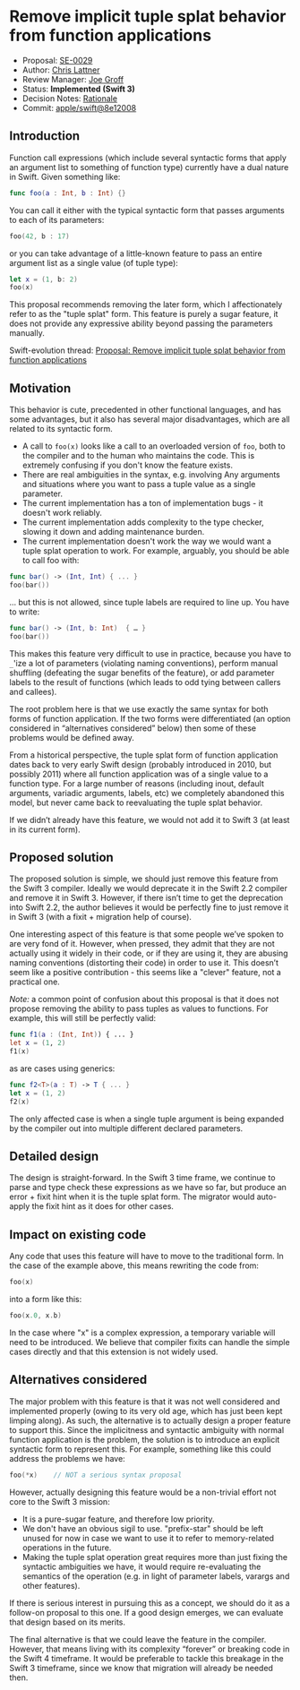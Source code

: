 # Remove implicit tuple splat behavior from function applications

* Proposal: [SE-0029](0029-remove-implicit-tuple-splat.md)
* Author: [Chris Lattner](http://github.com/lattner)
* Review Manager: [Joe Groff](http://github.com/jckarter)
* Status: **Implemented (Swift 3)**
* Decision Notes: [Rationale](https://lists.swift.org/pipermail/swift-evolution-announce/2016-February/000033.html)
* Commit: [apple/swift@8e12008](https://github.com/apple/swift/commit/8e12008d2b34a605f8766310f53d5668f3d50955)

## Introduction

Function call expressions (which include several syntactic forms that apply an argument list to something of function type) currently have a dual nature in Swift.  Given something like:

```swift
func foo(a : Int, b : Int) {}
```

You can call it either with the typical syntactic form that passes arguments to each of its parameters:

```swift
foo(42, b : 17)
```

or you can take advantage of a little-known feature to pass an entire argument list as a single value (of tuple type):

```swift
let x = (1, b: 2)
foo(x)
```

This proposal recommends removing the later form, which I affectionately refer to as the "tuple splat" form.  This feature is purely a sugar feature, it does not provide any expressive ability beyond passing the parameters manually.

Swift-evolution thread: [Proposal: Remove implicit tuple splat behavior from function applications](https://lists.swift.org/pipermail/swift-evolution/Week-of-Mon-20160125/007856.html)


## Motivation

This behavior is cute, precedented in other functional languages, and has some advantages, but it also has several major disadvantages, which are all related to its syntactic form.

* A call to `foo(x)` looks like a call to an overloaded version of `foo`, both to the compiler and to the human who maintains the code.  This is extremely confusing if you don't know the feature exists.
* There are real ambiguities in the syntax, e.g. involving Any arguments and situations where you want to pass a tuple value as a single parameter.
* The current implementation has a ton of implementation bugs - it doesn't work reliably.
* The current implementation adds complexity to the type checker, slowing it down and adding maintenance burden.
* The current implementation doesn't work the way we would want a tuple splat operation to work.  For example, arguably, you should be able to call foo with:

```swift
func bar() -> (Int, Int) { ... }
foo(bar())
```

... but this is not allowed, since tuple labels are required to line up.  You have to write:

```swift
func bar() -> (Int, b: Int)  { … }
foo(bar())
```


This makes this feature very difficult to use in practice, because you have to `_`'ize a lot of parameters (violating naming conventions), perform manual shuffling (defeating the sugar benefits of the feature), or add parameter labels to the result of functions (which leads to odd tying between callers and callees).


The root problem here is that we use exactly the same syntax for both forms of function application.  If the two forms were differentiated (an option considered in “alternatives considered” below) then some of these problems would be defined away.

From a historical perspective, the tuple splat form of function application dates back to very early Swift design (probably introduced in 2010, but possibly 2011) where all function application was of a single value to a function type.  For a large number of reasons (including inout, default arguments, variadic arguments, labels, etc) we  completely abandoned this model, but never came back to reevaluating the tuple splat behavior.

If we didn’t already have this feature, we would not add it to Swift 3 (at least in its current form).


## Proposed solution

The proposed solution is simple, we should just remove this feature from the Swift 3 compiler.  Ideally we would deprecate it in the Swift 2.2 compiler and remove it in Swift 3.  However, if there isn’t time to get the deprecation into Swift 2.2, the author believes it would be perfectly fine to just remove it in Swift 3 (with a fixit + migration help of course).

One interesting aspect of this feature is that some people we’ve spoken to are very fond of it.  However, when pressed, they admit that they are not actually using it widely in their code, or if they are using it, they are abusing naming conventions (distorting their code) in order to use it.  This doesn’t seem like a positive contribution - this seems like a "clever" feature, not a practical one.

*Note:* a common point of confusion about this proposal is that it does not propose removing the ability to pass tuples as values to functions.  For example, this will still be perfectly valid:

```swift
func f1(a : (Int, Int)) { ... }
let x = (1, 2)
f1(x)
```

as are cases using generics:

```swift
func f2<T>(a : T) -> T { ... }
let x = (1, 2)
f2(x)
```

The only affected case is when a single tuple argument is being expanded by the compiler out into multiple different declared parameters.


## Detailed design

The design is straight-forward.  In the Swift 3 time frame, we continue to parse and type check these expressions as we have so far, but produce an error + fixit hint when it is the tuple splat form.  The migrator would auto-apply the fixit hint as it does for other cases.


## Impact on existing code

Any code that uses this feature will have to move to the traditional form.  In the case of the example above, this means rewriting the code from:

```swift
foo(x)
```

into a form like this:

```swift
foo(x.0, x.b)
```

In the case where "x" is a complex expression, a temporary variable will need to be introduced.  We believe that compiler fixits can handle the simple cases directly and that this extension is not widely used.

## Alternatives considered

The major problem with this feature is that it was not well considered and implemented properly (owing to its very old age, which has just been kept limping along).  As such, the alternative is to actually design a proper feature to support this.  Since the implicitness and syntactic ambiguity with normal function application is the problem, the solution is to introduce an explicit syntactic form to represent this.  For example, something like this could address the problems we have:

```swift
foo(*x)    // NOT a serious syntax proposal
```

However, actually designing this feature would be a non-trivial effort not core to the Swift 3 mission:

* It is a pure-sugar feature, and therefore low priority.
* We don't have an obvious sigil to use.  "prefix-star" should be left unused for now in case we want to use it to refer to memory-related operations in the future.
* Making the tuple splat operation great requires more than just fixing the syntactic ambiguities we have, it would require re-evaluating the semantics of the operation (e.g. in light of parameter labels, varargs and other features).

If there is serious interest in pursuing this as a concept, we should do it as a follow-on proposal to this one.  If a good design emerges, we can evaluate that design based on its merits.


The final alternative is that we could leave the feature in the compiler.  However, that means living with its complexity “forever” or breaking code in the Swift 4 timeframe.  It would be preferable to tackle this breakage in the Swift 3 timeframe, since we know that migration will already be needed then.
